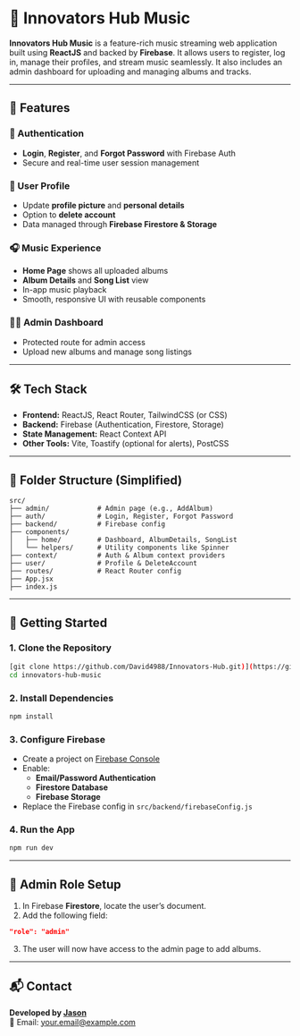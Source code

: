 
# 🎵 Innovators Hub Music

**Innovators Hub Music** is a feature-rich music streaming web application built using **ReactJS** and backed by **Firebase**. It allows users to register, log in, manage their profiles, and stream music seamlessly. It also includes an admin dashboard for uploading and managing albums and tracks.

---

## 🚀 Features

### 🔐 Authentication
- **Login**, **Register**, and **Forgot Password** with Firebase Auth
- Secure and real-time user session management

### 👤 User Profile
- Update **profile picture** and **personal details**
- Option to **delete account**
- Data managed through **Firebase Firestore & Storage**

### 🎧 Music Experience
- **Home Page** shows all uploaded albums
- **Album Details** and **Song List** view
- In-app music playback
- Smooth, responsive UI with reusable components

### 🧑‍💼 Admin Dashboard
- Protected route for admin access
- Upload new albums and manage song listings

---

## 🛠️ Tech Stack

- **Frontend:** ReactJS, React Router, TailwindCSS (or CSS)
- **Backend:** Firebase (Authentication, Firestore, Storage)
- **State Management:** React Context API
- **Other Tools:** Vite, Toastify (optional for alerts), PostCSS

---

## 📁 Folder Structure (Simplified)

```
src/
├── admin/            # Admin page (e.g., AddAlbum)
├── auth/             # Login, Register, Forgot Password
├── backend/          # Firebase config
├── components/       
│   ├── home/         # Dashboard, AlbumDetails, SongList
│   └── helpers/      # Utility components like Spinner
├── context/          # Auth & Album context providers
├── user/             # Profile & DeleteAccount
├── routes/           # React Router config
├── App.jsx
├── index.js
```

---

## 🔧 Getting Started

### 1. Clone the Repository

```bash
[git clone https://github.com/David4988/Innovators-Hub.git)](https://github.com/David4988/Innovators-Hub.git)
cd innovators-hub-music
```

### 2. Install Dependencies

```bash
npm install
```

### 3. Configure Firebase

- Create a project on [Firebase Console](https://console.firebase.google.com/)
- Enable:
  - **Email/Password Authentication**
  - **Firestore Database**
  - **Firebase Storage**
- Replace the Firebase config in `src/backend/firebaseConfig.js`

### 4. Run the App

```bash
npm run dev
```

---

## 🔐 Admin Role Setup

1. In Firebase **Firestore**, locate the user’s document.
2. Add the following field:

```json
"role": "admin"
```

3. The user will now have access to the admin page to add albums.

---

## 📬 Contact

**Developed by [Jason](https://github.com/your-username)**  
📧 Email: your.email@example.com
